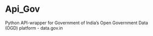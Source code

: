 # Api_Gov
Python API-wrapper for Government of India’s Open Government Data (OGD) platform - data.gov.in

